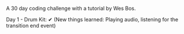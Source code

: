A 30 day coding challenge with a tutorial by Wes Bos.

Day 1 - Drum Kit: ✔ (New things learned: Playing audio, listening for the transition end event)
